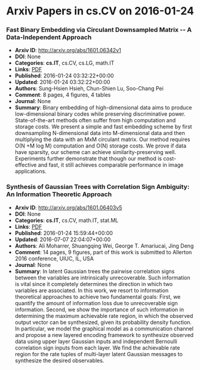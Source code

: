 # Arxiv Papers in cs.CV on 2016-01-24
### Fast Binary Embedding via Circulant Downsampled Matrix -- A Data-Independent Approach
- **Arxiv ID**: http://arxiv.org/abs/1601.06342v1
- **DOI**: None
- **Categories**: **cs.IT**, cs.CV, cs.LG, math.IT
- **Links**: [PDF](http://arxiv.org/pdf/1601.06342v1)
- **Published**: 2016-01-24 03:32:22+00:00
- **Updated**: 2016-01-24 03:32:22+00:00
- **Authors**: Sung-Hsien Hsieh, Chun-Shien Lu, Soo-Chang Pei
- **Comment**: 8 pages, 4 figures, 4 tables
- **Journal**: None
- **Summary**: Binary embedding of high-dimensional data aims to produce low-dimensional binary codes while preserving discriminative power. State-of-the-art methods often suffer from high computation and storage costs. We present a simple and fast embedding scheme by first downsampling N-dimensional data into M-dimensional data and then multiplying the data with an MxM circulant matrix. Our method requires O(N +M log M) computation and O(N) storage costs. We prove if data have sparsity, our scheme can achieve similarity-preserving well. Experiments further demonstrate that though our method is cost-effective and fast, it still achieves comparable performance in image applications.



### Synthesis of Gaussian Trees with Correlation Sign Ambiguity: An Information Theoretic Approach
- **Arxiv ID**: http://arxiv.org/abs/1601.06403v5
- **DOI**: None
- **Categories**: **cs.IT**, cs.CV, math.IT, stat.ML
- **Links**: [PDF](http://arxiv.org/pdf/1601.06403v5)
- **Published**: 2016-01-24 15:59:44+00:00
- **Updated**: 2016-07-07 22:04:07+00:00
- **Authors**: Ali Moharrer, Shuangqing Wei, George T. Amariucai, Jing Deng
- **Comment**: 14 pages, 9 figures, part of this work is submitted to Allerton 2016
  conference, UIUC, IL, USA
- **Journal**: None
- **Summary**: In latent Gaussian trees the pairwise correlation signs between the variables are intrinsically unrecoverable. Such information is vital since it completely determines the direction in which two variables are associated. In this work, we resort to information theoretical approaches to achieve two fundamental goals: First, we quantify the amount of information loss due to unrecoverable sign information. Second, we show the importance of such information in determining the maximum achievable rate region, in which the observed output vector can be synthesized, given its probability density function. In particular, we model the graphical model as a communication channel and propose a new layered encoding framework to synthesize observed data using upper layer Gaussian inputs and independent Bernoulli correlation sign inputs from each layer. We find the achievable rate region for the rate tuples of multi-layer latent Gaussian messages to synthesize the desired observables.



